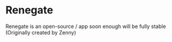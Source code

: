 # Renegate
Renegate is an open-source / app soon enough will be fully stable (Originally created by Zenny)
